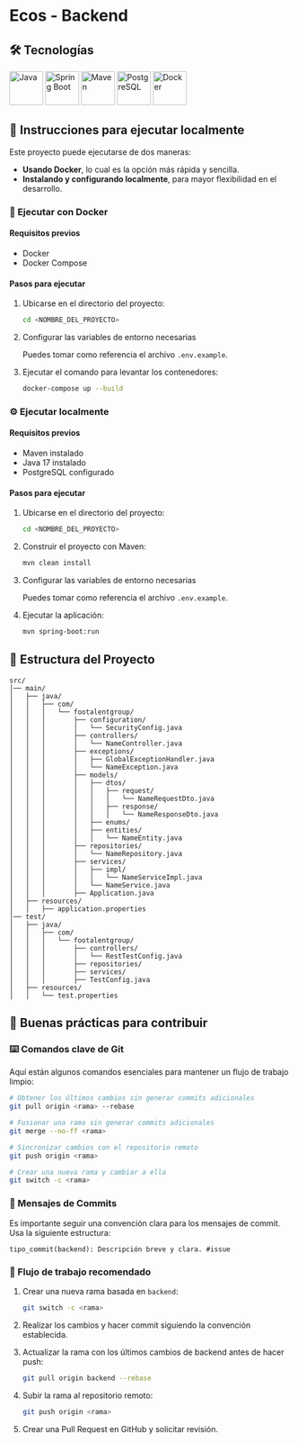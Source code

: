 # Ecos - Backend

## 🛠 Tecnologías 

<img src="https://skillicons.dev/icons?i=java&theme=light" height="60" alt="Java" />
<img src="https://skillicons.dev/icons?i=spring&theme=light" height="60" alt="Spring Boot" />
<img src="https://skillicons.dev/icons?i=maven&theme=light" height="60" alt="Maven" />
<img src="https://skillicons.dev/icons?i=postgres&theme=light" height="60" alt="PostgreSQL" />
<img src="https://skillicons.dev/icons?i=docker&theme=light" height="60" alt="Docker" />

## 📌 Instrucciones para ejecutar localmente

Este proyecto puede ejecutarse de dos maneras:
- **Usando Docker**, lo cual es la opción más rápida y sencilla.
- **Instalando y configurando localmente**, para mayor flexibilidad en el desarrollo.

### 🐳 Ejecutar con Docker

#### Requisitos previos

- Docker
- Docker Compose

#### Pasos para ejecutar

1. Ubicarse en el directorio del proyecto:

    ```bash
    cd <NOMBRE_DEL_PROYECTO>
    ```

2. Configurar las variables de entorno necesarias

    Puedes tomar como referencia el archivo `.env.example`.

3. Ejecutar el comando para levantar los contenedores:

    ```bash
    docker-compose up --build
    ```

### ⚙️ Ejecutar localmente

#### Requisitos previos

- Maven instalado
- Java 17 instalado
- PostgreSQL configurado

#### Pasos para ejecutar

1. Ubicarse en el directorio del proyecto:

    ```bash
    cd <NOMBRE_DEL_PROYECTO>
    ```

2. Construir el proyecto con Maven:

    ```bash
    mvn clean install
    ```

3. Configurar las variables de entorno necesarias

    Puedes tomar como referencia el archivo `.env.example`.

4. Ejecutar la aplicación:

    ```bash
    mvn spring-boot:run
    ```

## 📂 Estructura del Proyecto

```text
src/
│── main/
│   ├── java/
│   │   ├── com/
│   │   │   └── footalentgroup/
│   │   │       ├── configuration/
│   │   │       │   └── SecurityConfig.java
│   │   │       ├── controllers/
│   │   │       │   └── NameController.java
│   │   │       ├── exceptions/
│   │   │       │   ├── GlobalExceptionHandler.java
│   │   │       │   └── NameException.java
│   │   │       ├── models/
│   │   │       │   ├── dtos/
│   │   │       │   │   ├── request/
│   │   │       │   │   │   └── NameRequestDto.java
│   │   │       │   │   ├── response/
│   │   │       │   │   │   └── NameResponseDto.java
│   │   │       │   ├── enums/
│   │   │       │   ├── entities/
│   │   │       │   │   └── NameEntity.java
│   │   │       ├── repositories/
│   │   │       │   └── NameRepository.java
│   │   │       ├── services/
│   │   │       │   ├── impl/
│   │   │       │   │   └── NameServiceImpl.java
│   │   │       │   └── NameService.java
│   │   │       ├── Application.java
│   ├── resources/
│   │   ├── application.properties
│── test/
│   ├── java/
│   │   ├── com/
│   │   │   └── footalentgroup/
│   │   │       ├── controllers/
│   │   │       │   └── RestTestConfig.java
│   │   │       ├── repositories/
│   │   │       ├── services/
│   │   │       ├── TestConfig.java
│   ├── resources/
│   │   └── test.properties
```

## 🤝 Buenas prácticas para contribuir

### ⌨️ Comandos clave de Git

Aquí están algunos comandos esenciales para mantener un flujo de trabajo limpio:

```bash
# Obtener los últimos cambios sin generar commits adicionales
git pull origin <rama> --rebase  

# Fusionar una rama sin generar commits adicionales
git merge --no-ff <rama>

# Sincronizar cambios con el repositorio remoto
git push origin <rama>  

# Crear una nueva rama y cambiar a ella
git switch -c <rama>  
```

### 📝 Mensajes de Commits

Es importante seguir una convención clara para los mensajes de commit. Usa la siguiente estructura:

```text
tipo_commit(backend): Descripción breve y clara. #issue
```

### 🔄 Flujo de trabajo recomendado

1. Crear una nueva rama basada en `backend`:
   
   ```bash
   git switch -c <rama>
   ```

2. Realizar los cambios y hacer commit siguiendo la convención establecida.
  
3. Actualizar la rama con los últimos cambios de backend antes de hacer push:
   
    ```bash
    git pull origin backend --rebase
    ```

4. Subir la rama al repositorio remoto:

    ```bash
    git push origin <rama>
    ```

5. Crear una Pull Request en GitHub y solicitar revisión.
